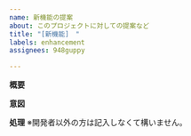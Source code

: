```yaml
---
name: 新機能の提案
about: このプロジェクトに対しての提案など
title: "[新機能]　"
labels: enhancement
assignees: 948guppy

---
```


**概要**


**意図**


**処理**
※開発者以外の方は記入しなくて構いません。
